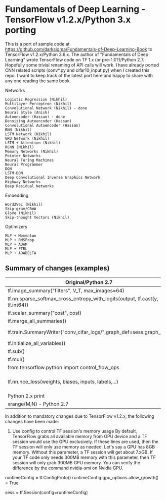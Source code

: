 # Fundamentals of Deep Learning - TensorFlow v1.2.x/Python 3.x porting

This is a port of sample code at https://github.com/darksigma/Fundamentals-of-Deep-Learning-Book to TensorFlow v1.2.x/Python 3.6.x. The author of "Fundamentals of Deep Learning" wrote TensorFlow code on TF 1.x (or pre-1.0?)/Python 2.7. Hopefully some trivial renaming of API calls will work. I have already ported CNN related scripts (conv*.py and cifar10_input.py) when I created this repo. I want to keep track of the latest port here and happy to share with any one reading the same book. 

Networks

    Logistic Regression (Nikhil)
    Multilayer Perceptron (Nikhil)
    Convolutional Network (Nikhil) - done
    Neural Style (Anish)
    Autoencoder (Hassan) - done
    Denoising Autoencoder (Hassan)
    Convolutional Autoencoder (Hassan) 
    RNN (Nikhil)
    LSTM Network (Nikhil)
    GRU Network (Nikhil)
    LSTM + Attention (Nikhil)
    RCNN (Nikhil)
    Memory Networks (Nikhil)
    Pointer Networks
    Neural Turing Machines
    Neural Programmer
    DQN
    LSTM-DQN
    Deep Convolutional Inverse Graphics Network
    Highway Networks
    Deep Residual Networks

Embedding

    Word2Vec (Nikhil)
    Skip-gram/CBoW
    GloVe (Nikhil)
    Skip-thought Vectors (Nikhil)

Optimizers

    MLP + Momentum
    MLP + RMSProp
    MLP + ADAM
    MLP + FTRL
    MLP + ADADELTA


## Summary of changes (examples)
|Original/Python 2.7|TF v1.2.x/Python 3.x compatible|
|---|---|
|tf.image_summary("filters", V_T, max_images=64)|tf.summary.image("filters", V_T, max_outputs=64)|
|tf.nn.sparse_softmax_cross_entropy_with_logits(output, tf.cast(y, tf.int64))|tf.nn.sparse_softmax_cross_entropy_with_logits(logits=output, labels=tf.cast(y, tf.int64))|
|tf.scalar_summary("cost", cost)|tf.summary.scalar("cost", cost)|
|tf.merge_all_summaries()|tf.summary.merge_all()|
|tf.train.SummaryWriter("conv_cifar_logs/",graph_def=sess.graph_def)|tf.summary.FileWriter("tf_events/conv_cifar_logs/", tf.get_default_graph())|
|tf.initialize_all_variables()|tf.global_variables_initializer()|
|tf.sub()|tf.subtract()|
|tf.mul()|tf.multiply()|
|from tensorflow.python import control_flow_ops|from tensorflow.python.ops import control_flow_ops|
|tf.nn.nce_loss(weights, biases, inputs, labels,...)|tf.nn.nce_loss(weights, biases, labels, inputs,...) - not sure if this is an erratta even on pre-1.0 TF. Use named arguments in ported skipgram.py|
|Python 2.x print|Python 3.x style print("string".format(val1,val2,...)|
|xrange(M,N) - Python 2.7|range(M,N) - Python 3.x|

In addition to mandatory changes due to TensorFlow v1.2.x, the following changes have been made:
1. Use config to control TF session's memory usage
By default, TensorFlow grabs all available memory from GPU device and a TF session would use the GPU exclusively. If these lines are used, then the TF session will only use memory as needed. Let's say a GPU has 8GB memory. Without this parameter, a TF session will get about 7.xGB. If your TF code only needs 300MB memory with this parameter, then TF session will only grab 300MB GPU memory. You can verify the difference by the command nvidia-smi on Nvidia GPU.

runtimeConfig = tf.ConfigProto()
runtimeConfig.gpu_options.allow_growth() = True

sess = tf.Session(config=runtimeConfig)
